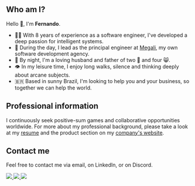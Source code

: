 ## Who am I?

Hello 👋, I'm **Fernando**.

- 👨‍💻 With 8 years of experience as a software engineer, I've developed a deep passion for intelligent systems.
- 🦾 During the day, I lead as the principal engineer at [Megali](https://megali.dev), my own software development agency.
- 🌃 By night, I'm a loving husband and father of two 🐶 and four 😸.
- 👁️ In my leisure time, I enjoy long walks, silence and thinking deeply about arcane subjects.
- 🇧🇷 Based in sunny Brazil, I'm looking to help you and your business, so together we can help the world.

## Professional information

I continuously seek positive-sum games and collaborative opportunities worldwide. For more about my professional background, please take a look at my [resume](https://fernando.megali.dev) and the product section on my [company's website](https://megali.dev).

## Contact me

Feel free to contact me via email, on LinkedIn, or on Discord.

<a href="mailto:fernando@megali.dev">
  <img src="https://img.shields.io/badge/Gmail-D14836?style=for-the-badge&logo=gmail&logoColor=white" />
</a>

<a href="https://www.linkedin.com/in/fernando-canteruccio">
  <img src="https://img.shields.io/badge/LinkedIn-0077B5?style=for-the-badge&logo=linkedin&logoColor=white" />
</a>

<a href="https://discord.gg/W7w9K72N">
  <img src="https://img.shields.io/badge/Discord-7289DA?style=for-the-badge&logo=discord&logoColor=white" />
</a>
